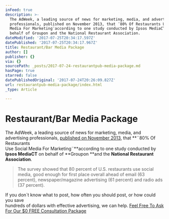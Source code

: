 ```yaml
---
inFeed: true
description: >-
  The AdWeek, a leading source of news for marketing, media, and advertising
  professionals, published on November 2013, that ¨80% Of Restaurants Use Social
  Media For Marketing¨according to one study conducted by Ipsos MediaCT on
  behalf of Groupon and the National Restaurant Association.
dateModified: '2017-07-25T20:34:17.597Z'
datePublished: '2017-07-25T20:34:17.967Z'
title: Restaurant/Bar Media Package
author: []
publisher: {}
via: {}
sourcePath: _posts/2017-07-24-restaurantpub-media-package.md
hasPage: true
starred: false
datePublishedOriginal: '2017-07-24T20:26:09.827Z'
url: restaurantpub-media-package/index.html
_type: Article

---
```

# **Restaurant/Bar Media Package**

The AdWeek, a leading source of news for marketing, media, and advertising professionals, [published on November 2013][0], that **¨80% Of Restaurants   
Use Social Media For Marketing¨**according to one study conducted by   
**Ipsos MediaCT** on behalf of **Groupon **and the **National Restaurant   
Association**.

> The survey showed that 80 percent of U.S. restaurants use social media, good enough for first place overall ahead of email (63 percent), newspaper/magazine advertising (61 percent) and radio ads (37 percent).

If you don´t know what to post, how often you should post, or how could you save  
hundreds of dollars with effective advertising, we can help.
[Feel Free To Ask For Our $0 FREE Consultation Package][1]

[0]: http://www.adweek.com/digital/restaurant-marketing/ "80% Of Restaurants Use Social Media For Marketing [STUDY]"
[1]: http://socialmediaclientspro.com/